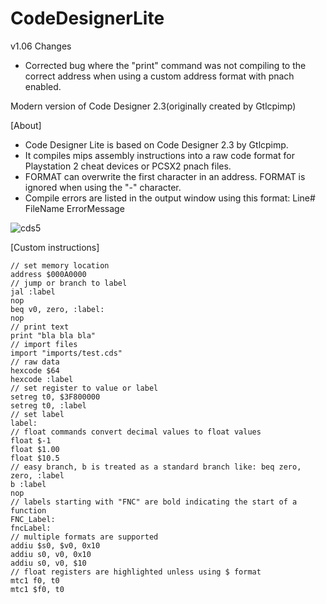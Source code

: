 # CodeDesignerLite
v1.06 Changes
- Corrected bug where the "print" command was not compiling to the correct address when using a custom address format with pnach enabled.

Modern version of Code Designer 2.3(originally created by Gtlcpimp)

[About]
- Code Designer Lite is based on Code Designer 2.3 by Gtlcpimp.
- It compiles mips assembly instructions into a raw code format for Playstation 2 cheat devices or PCSX2 pnach files.
- FORMAT can overwrite the first character in an address. FORMAT is ignored when using the "-" character.
- Compile errors are listed in the output window using this format: Line# FileName ErrorMessage

![cds5](https://github.com/user-attachments/assets/c08b6671-ed45-405a-bbee-8ddfd6a41114)


[Custom instructions]
```
// set memory location
address $000A0000
// jump or branch to label
jal :label
nop
beq v0, zero, :label:
nop
// print text
print "bla bla bla"
// import files
import "imports/test.cds"
// raw data
hexcode $64
hexcode :label
// set register to value or label
setreg t0, $3F800000
setreg t0, :label
// set label
label:
// float commands convert decimal values to float values
float $-1
float $1.00
float $10.5
// easy branch, b is treated as a standard branch like: beq zero, zero, :label
b :label
nop
// labels starting with "FNC" are bold indicating the start of a function
FNC_Label:
fncLabel:
// multiple formats are supported
addiu $s0, $v0, 0x10
addiu s0, v0, 0x10
addiu s0, v0, $10
// float registers are highlighted unless using $ format
mtc1 f0, t0
mtc1 $f0, t0
```
